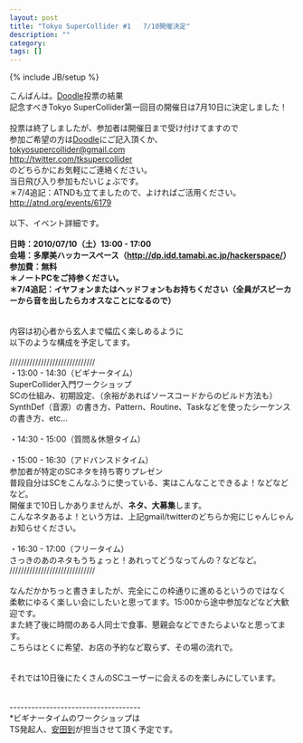 ```yaml
---
layout: post
title: "Tokyo SuperCollider #1   7/10開催決定"
description: ""
category: 
tags: []
---
```

{% include JB/setup %}

こんばんは。<a href="http://doodle.com/87cwbbz575km4c93">Doodle</a>投票の結果<br />記念すべきTokyo SuperCollider第一回目の開催日は7月10日に決定しました！<br /><br />投票は終了しましたが、参加者は開催日まで受け付けてますので<br />参加ご希望の方は<a href="http://doodle.com/87cwbbz575km4c93">Doodle</a>にご記入頂くか、<br /><a href="mailto:tokyosupercollider@gmail.com">tokyosupercollider@gmail.com</a><br /><a href="http://twitter.com/tksupercollider">http://twitter.com/tksupercollider</a><br />のどちらかにお気軽にご連絡ください。<br />当日飛び入り参加もだいじょぶです。<br />＊7/4追記：ATNDも立てましたので、よければご活用ください。<br /><a href="http://atnd.org/events/6179">http://atnd.org/events/6179</a><br /><br />以下、イベント詳細です。<br /><br /><b>日時：2010/07/10（土）13:00 - 17:00<br />会場：多摩美ハッカースペース（<a href="http://dp.idd.tamabi.ac.jp/hackerspace/">http://dp.idd.tamabi.ac.jp/hackerspace/</a>）<br />参加費：無料 <br />＊ノートPCをご持参ください。<br />＊7/4追記：イヤフォンまたはヘッドフォンもお持ちください（全員がスピーカーから音を出したらカオスなことになるので）<br /></b><br /><br />内容は初心者から玄人まで幅広く楽しめるように<br />以下のような構成を予定してます。<br /><br />//////////////////////////////<br />・13:00 - 14:30（ビギナータイム）<br />SuperCollider入門ワークショップ<br />SCの仕組み、初期設定、（余裕があればソースコードからのビルド方法も）<br />SynthDef（音源）の書き方、Pattern、Routine、Taskなどを使ったシーケンスの書き方、etc...<br /><br />・14:30 - 15:00（質問＆休憩タイム）<br /><br />・15:00 - 16:30（アドバンスドタイム）<br />参加者が特定のSCネタを持ち寄りプレゼン<br />普段自分はSCをこんなふうに使っている、実はこんなことできるよ！などなどなど。<br />開催まで10日しかありませんが、<b>ネタ、大募集</b>します。<br />こんなネタあるよ！という方は、上記gmail/twitterのどちらか宛にじゃんじゃんお知らせください。<br /><br />・16:30 - 17:00（フリータイム）<br />さっきのあのネタもうちょっと！あれってどうなってんの？などなど。<br />//////////////////////////////<br /><br />なんだかかちっと書きましたが、完全にこの枠通りに進めるというのではなく<br />柔軟にゆるく楽しい会にしたいと思ってます。15:00から途中参加などなど大歓迎です。<br />また終了後に時間のある人同士で食事、懇親会などできたらよいなと思ってます。<br />こちらはとくに希望、お店の予約など取らず、その場の流れで。<br /><br /><br />それでは10日後にたくさんのSCユーザーに会えるのを楽しみにしています。<br /><br /><br />------------------------------------<br />*ビギナータイムのワークショップは<br />TS発起人、<a href="http://www.itaru.org/">安田到</a>が担当させて頂く予定です。

